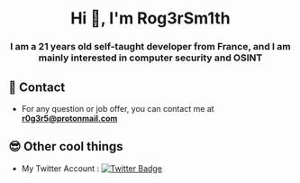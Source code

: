 <h1 align="center">Hi 👋, I'm Rog3rSm1th</h1>
<h3 align="center">I am a 21 years old self-taught developer from France, and I am mainly interested in computer security and OSINT</h3>

##  📝 Contact 

-  For any question or job offer, you can contact me at  **r0g3r5@protonmail.com**

## 😎 Other cool things

- My Twitter Account : [![Twitter Badge](https://img.shields.io/badge/-@Rog3rSm1th-1ca0f1?style=flat-square&labelColor=1ca0f1&logo=twitter&logoColor=white&link=https://twitter.com/Rog3rSm1th)](https://twitter.com/Rog3rSm1th)
